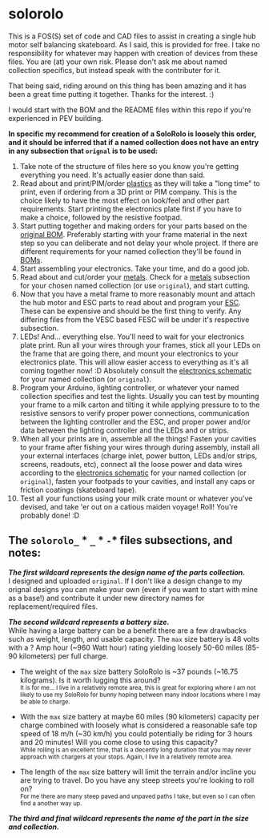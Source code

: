 # solorolo
  
This is a FOS(S) set of code and CAD files to assist in creating a single hub motor self balancing skateboard. As I said, this is provided for free. I take no responsibility for whatever may happen with creation of devices from these files. You are (at) your own risk. Please don't ask me about named collection specifics, but instead speak with the contributer for it.  
  
That being said, riding around on this thing has been amazing and it has been a great time putting it together. Thanks for the interest. :)  
  
I would start with the BOM and the README files within this repo if you're experienced in PEV building.  
  
**In specific my recommend for creation of a SoloRolo is loosely this order, and it should be inferred that if a named collection does not have an entry in any subsection that `orignal` is to be used:**
1. Take note of the structure of files here so you know you're getting everything you need. It's actually easier done than said.
2. Read about and print/PIM/order [plastics](mechanical/plastics/PLASTICS.md) as they will take a "long time" to print, even if ordering from a 3D print or PIM company. This is the choice likely to have the most effect on look/feel and other part requirements. Start printing the electronics plate first if you have to make a choice, followed by the resistive footpad.
3. Start putting together and making orders for your parts based on the [original BOM](BOMs/original/BOM.md). Preferably starting with your frame material in the next step so you can deliberate and not delay your whole project. If there are different requirements for your named collection they'll be found in [BOMs](BOMs/).
4. Start assembling your electronics. Take your time, and do a good job.
5. Read about and cut/order your [metals](mechanical/metals/METALS.md). Check for a [metals](metals/) subsection for your chosen named collection (or use `original`), and start cutting.
6. Now that you have a metal frame to more reasonably mount and attach the hub motor and ESC parts to read about and program your [ESC](electronics/ESCs/). These can be expensive and should be the first thing to verify. Any differing files from the VESC based FESC will be under it's respective subsection.
7. LEDs! And... everything else. You'll need to wait for your electronics plate print. Run all your wires through your frames, stick all your LEDs on the frame that are going there, and mount your electronics to your electronics plate. This will allow easier access to everything as it's all coming together now! :D Absolutely consult the [electronics schematic](electronics/schematics/) for your named collection (or `original`).
8. Program your Arduino, lighting controller, or whatever your named collection specifies and test the lights. Usually you can test by mounting your frame to a milk carton and tilting it while applying pressure to to the resistive sensors to verify proper power connections, communication between the lighting controller and the ESC, and proper power and/or data between the lighting controller and the LEDs and or strips.
9. When all your prints are in, assemble all the things! Fasten your cavities to your frame after fishing your wires through during assembly, install all your external interfaces (charge inlet, power button, LEDs and/or strips, screens, readouts, etc), connect all the loose power and data wires according to the [electronics schematic](electronics/schematics/) for your named collection (or `original`), fasten your footpads to your cavities, and install any caps or friction coatings (skateboard tape).
10. Test all your functions using your milk crate mount or whatever you've devised, and take 'er out on a catious maiden voyage! Roll! You're probably done! :D  

## The `solorolo_` * `_` * `-`* files subsections, and notes:  
***The first wildcard represents the design name of the parts collection.***  
I designed and uploaded `original`. If I don't like a design change to my orignal designs you can make your own (even if you want to start with mine as a base!) and contribute it under new directory names for replacement/required files.

***The second wildcard represents a battery size.***  
While having a large battery can be a benefit there are a few drawbacks such as weight, length, and usable capacity. The `max` size battery is 48 volts with a ? Amp hour (~960 Watt hour) rating yielding loosely 50-60 miles (85-90 kilometers) per full charge.  
- The weight of the `max` size battery SoloRolo is ~37 pounds (~16.75 kilograms). Is it worth lugging this around?  
<sub>It is for me... I live in a relatively remote area, this is great for exploring where I am not likely to use my SoloRolo for bunny hoping between many indoor locations where I may be able to charge.</sub>
  
- With the `max` size battery at maybe 60 miles (90 kilometers) capacity per charge combined with loosely what is considered a reasonable safe top speed of 18 m/h (~30 km/h) you could potentially be riding for 3 hours and 20 minutes! Will you come close to using this capacity?  
<sub>While rolling is an excellent time, that is a decently long duration that you may never approach with chargers at your stops. Again, I live in a relatively remote area.</sub>
  
- The length of the `max` size battery will limit the terrain and/or incline you are trying to travel. Do you have any steep streets you're looking to roll on?  
<sub>For me there are many steep paved and unpaved paths I take, but even so I can often find a another way up.</sub>
  
  
***The third and final wildcard represents the name of the part in the size and collection.***  
